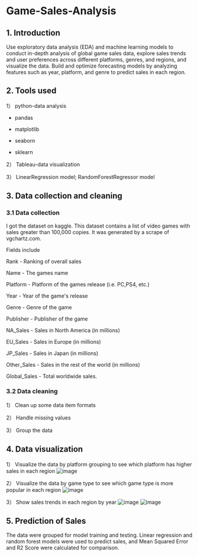 # Game-Sales-Analysis
## 1. Introduction
Use exploratory data analysis (EDA) and machine learning models to conduct in-depth analysis of global game sales data, explore sales trends and user preferences across different platforms, genres, and regions, and visualize the data. Build and optimize forecasting models by analyzing features such as year, platform, and genre to predict sales in each region.
## 2. Tools used
1） python-data analysis

* pandas
 
* matplotlib
 
* seaborn
 
* sklearn
 
2） Tableau-data visualization

3） LinearRegression model; RandomForestRegressor model

## 3. Data collection and cleaning
### 3.1 Data collection
I got the dataset on kaggle. This dataset contains a list of video games with sales greater than 100,000 copies. It was generated by a scrape of vgchartz.com.

Fields include

Rank - Ranking of overall sales

Name - The games name

Platform - Platform of the games release (i.e. PC,PS4, etc.)

Year - Year of the game's release

Genre - Genre of the game

Publisher - Publisher of the game

NA_Sales - Sales in North America (in millions)

EU_Sales - Sales in Europe (in millions)

JP_Sales - Sales in Japan (in millions)

Other_Sales - Sales in the rest of the world (in millions)

Global_Sales - Total worldwide sales.

### 3.2 Data cleaning
1） Clean up some data item formats

2） Handle missing values

3） Group the data

## 4. Data visualization
1） Visualize the data by platform grouping to see which platform has higher sales in each region
![image](https://github.com/user-attachments/assets/511d52e8-f893-4834-a157-130c06386690)

2） Visualize the data by game type to see which game type is more popular in each region
![image](https://github.com/user-attachments/assets/504931e8-9815-466a-870c-7257c9bf277c)

3） Show sales trends in each region by year
![image](https://github.com/user-attachments/assets/909cd28f-4520-4e83-ab81-ec73b5e34e21)
![image](https://github.com/user-attachments/assets/5718ea2c-1a2f-4d02-bf4f-5ea90d39524b)

## 5. Prediction of Sales
The data were grouped for model training and testing. Linear regression and random forest models were used to predict sales, and Mean Squared Error and R2 Score were calculated for comparison.

